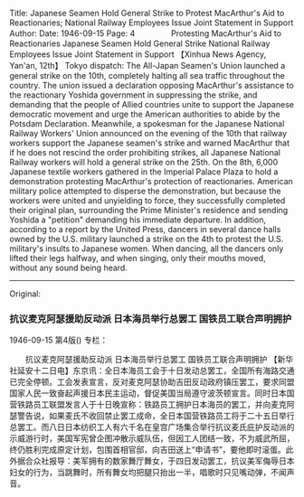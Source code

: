 Title: Japanese Seamen Hold General Strike to Protest MacArthur's Aid to Reactionaries; National Railway Employees Issue Joint Statement in Support
Author:
Date: 1946-09-15
Page: 4
　　
　　Protesting MacArthur's Aid to Reactionaries
    Japanese Seamen Hold General Strike
    National Railway Employees Issue Joint Statement in Support
    【Xinhua News Agency, Yan'an, 12th】 Tokyo dispatch: The All-Japan Seamen's Union launched a general strike on the 10th, completely halting all sea traffic throughout the country. The union issued a declaration opposing MacArthur's assistance to the reactionary Yoshida government in suppressing the strike, and demanding that the people of Allied countries unite to support the Japanese democratic movement and urge the American authorities to abide by the Potsdam Declaration. Meanwhile, a spokesman for the Japanese National Railway Workers' Union announced on the evening of the 10th that railway workers support the Japanese seamen's strike and warned MacArthur that if he does not rescind the order prohibiting strikes, all Japanese National Railway workers will hold a general strike on the 25th. On the 8th, 6,000 Japanese textile workers gathered in the Imperial Palace Plaza to hold a demonstration protesting MacArthur's protection of reactionaries. American military police attempted to disperse the demonstration, but because the workers were united and unyielding to force, they successfully completed their original plan, surrounding the Prime Minister's residence and sending Yoshida a "petition" demanding his immediate departure. In addition, according to a report by the United Press, dancers in several dance halls owned by the U.S. military launched a strike on the 4th to protest the U.S. military's insults to Japanese women. When dancing, all the dancers only lifted their legs halfway, and when singing, only their mouths moved, without any sound being heard.



<hr /> 

Original: 


### 抗议麦克阿瑟援助反动派  日本海员举行总罢工  国铁员工联合声明拥护

1946-09-15
第4版()
专栏：

　　抗议麦克阿瑟援助反动派
    日本海员举行总罢工
    国铁员工联合声明拥护
    【新华社延安十二日电】东京讯：全日本海员工会于十日发动总罢工，全国所有海路交通已完全停顿。工会发表宣言，反对麦克阿瑟协助吉田反动政府镇压罢工，要求同盟国家人民一致奋起声援日本民主运动，督促美国当局遵守波茨顿宣言。同时日本国营铁路员工联盟发言人于十日晚宣称：铁路员工拥护日本海员的罢工，并向麦克阿瑟警告说，如果麦氏不收回禁止罢工成命，全日本国营铁路员工将于二十五日举行总罢工。而八日日本纺织工人有六千名在皇宫广场集合举行抗议麦氏庇护反动派的示威游行时，美国军宪曾企图冲散示威队伍，但因工人团结一致，不为威武所屈，终仍胜利完成原定计划，包围首相官邸，向吉田送上“申请书”，要他即时滚蛋。此外据合众社报导：美军拥有的数家舞厅舞女，于四日发动罢工，抗议美军侮辱日本妇女的行为，当跳舞时，所有舞女均把腿只抬出一半，唱歌时只见嘴动弹，不闻声音。
